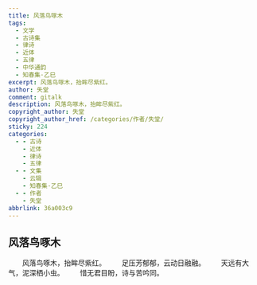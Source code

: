 ```yaml
---
title: 风落鸟啄木
tags:
  - 文学
  - 古诗集
  - 律诗
  - 近体
  - 五律
  - 中华通韵
  - 知春集·乙巳
excerpt: 风落鸟啄木，抬眸尽紫红。
author: 失堂
comment: gitalk
description: 风落鸟啄木，抬眸尽紫红。
copyright_author: 失堂
copyright_author_href: /categories/作者/失堂/
sticky: 224
categories:
  - - 古诗
    - 近体
    - 律诗
    - 五律
  - - 文集
    - 云辑
    - 知春集·乙巳
  - - 作者
    - 失堂
abbrlink: 36a003c9
---
```

## 风落鸟啄木
&emsp;&emsp;风落鸟啄木，抬眸尽紫红。
&emsp;&emsp;足压芳郁郁，云动日融融。
&emsp;&emsp;天远有大气，泥深栖小虫。
&emsp;&emsp;惜无君目盼，诗与苦吟同。
